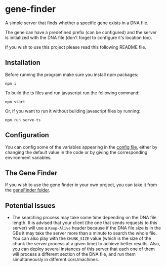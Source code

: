 # gene-finder
A simple server that finds whether a specific gene exists in a DNA file.

The gene can have a predefined prefix (can be configured) and the server is initialized with the DNA file (don't forget to configure it's location too).

If you wish to use this project please read this following README file.


## Installation
Before running the program make sure you install npm packages:
```
npm i
```

To build the ts files and run javascript run the following command:
```
npm start
```
Or, if you want to run it without building javascript files by running:
```
npm run serve-ts
```

## Configuration
You can config some of the variables appearing in the [config file](/src/config.ts), either by changing the default value in the code or by giving the corresponding environment variables.

## The Gene Finder
If you wish to use the gene finder in your own project, you can take it from the [geneFinder folder](/src/geneFinder).

## Potential Issues
- The searching process may take some time depending on the DNA file length. It is advised that your client (the one that sends requests to this server) will use a `Keep-Alive` header because if the DNA file size is in the GBs it may take the server more than a minute to search the whole file.
You can also play with the `CHUNK_SIZE` value (which is the size of the chunk the server process at a given time) to achieve better results. Also, you can deploy several instances of this server that each one of them will process a different section of the DNA file, and run them simultaneously in different cors/machines.
